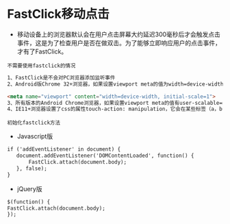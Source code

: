 # FastClick移动点击

-  移动设备上的浏览器默认会在用户点击屏幕大约延迟300毫秒后才会触发点击事件，这是为了检查用户是否在做双击。为了能够立即响应用户的点击事件，才有了FastClick。



``` 不需要使用fastclick的情况 ```

```html
1、FastClick是不会对PC浏览器添加监听事件
2、Android版Chrome 32+浏览器，如果设置viewport meta的值为width=device-width，这种情况下浏览器会马上出发点击事件，不会延迟300毫秒。

<meta name="viewport" content="width=device-width, initial-scale=1">
3、所有版本的Android Chrome浏览器，如果设置viewport meta的值有user-scalable=no，浏览器也是会马上出发点击事件。
4、IE11+浏览器设置了css的属性touch-action: manipulation，它会在某些标签（a，button等）禁止双击事件，IE10的为-ms-touch-action: manipulation
```
 
 ``` 初始化fastclick方法 ```
 
 - Javascript版
 
 ``` html
 if ('addEventListener' in document) {
	document.addEventListener('DOMContentLoaded', function() {
		FastClick.attach(document.body);
	}, false);
}
 ```

- jQuery版

``` html
$(function() {
FastClick.attach(document.body);
});
```
